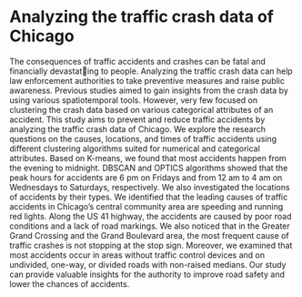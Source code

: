 # Analyzing the traffic crash data of Chicago

The consequences of traffic accidents and crashes can be fatal and financially devastating to people. Analyzing the traffic crash data can help law enforcement authorities to take preventive measures and raise public awareness. Previous studies aimed to gain insights from the crash data by using various spatiotemporal tools. However, very few focused on clustering the crash data based on various categorical attributes of an accident. This study aims to prevent and reduce traffic accidents by analyzing the traffic crash data of Chicago. We explore the research questions on the causes, locations, and times of traffic accidents using different clustering algorithms suited for numerical and categorical attributes. Based on K-means, we found that most accidents happen from the evening to midnight. DBSCAN and OPTICS algorithms showed that the peak hours for accidents are 6 pm on Fridays and from 12 am to 4 am on Wednesdays to Saturdays, respectively. We also investigated the locations of accidents by their types. We identified that the leading causes of traffic accidents in Chicago’s central community area are speeding and running red lights. Along the US 41 highway, the accidents are caused by poor road conditions and a lack of road markings. We also noticed that in the Greater Grand Crossing and the Grand Boulevard area, the most frequent cause of traffic crashes is not stopping at the stop sign. Moreover, we examined that most accidents occur in areas without traffic control devices and on undivided, one-way, or divided roads with non-raised medians. Our study can provide valuable insights for the authority to improve road safety and lower the chances of accidents.
